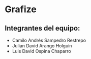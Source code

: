 # Grafize
## Integrantes del equipo:
* Camilo Andrés Sampedro Restrepo
* Julian David Arango Holguin
* Luis David Ospina Chaparro
